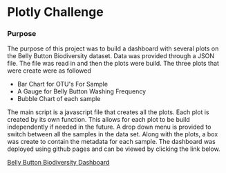 <h1>Plotly Challenge</h1>

<h3>Purpose</h3> 
<p>The purpose of this project was to build a dashboard with several plots on the Belly Button Biodiversity dataset. 
   Data was provided through a JSON file. The file was read in and then the plots were build. The three plots that were 
   create were as followed</p> 
<ul>
<li>Bar Chart for OTU's For Sample</li>
<li>A Gauge for Belly Button Washing Frequency</li>
<li>Bubble Chart of each sample</li>
</ul> 

<p>The main script is a javascript file that creates all the plots. Each plot is created by its own function.
   This allows for each plot to be build independently if needed in the future. A drop down menu is provided to 
   switch between all the samples in the data set. Along with the plots, a box was create to contain the metadata 
   for each sample. The dashboard was deployed using github pages and can be viewed by clicking the link below.</p>

<a href="https://mpasricha1.github.io/plotly-challenge/">Belly Button Biodiversity Dashboard</a>